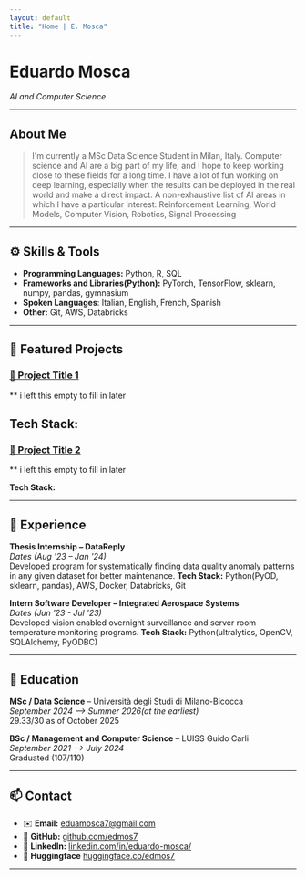 ```yaml
---
layout: default
title: "Home | E. Mosca"
---
```


# Eduardo Mosca
*AI and Computer Science*

---

## About Me
> I'm currently a MSc Data Science Student in Milan, Italy.
> Computer science and AI are a big part of my life, and I hope to keep working close to these fields for a long time.
> I have a lot of fun working on deep learning, especially when the results can be deployed in the real world and make a direct impact.
> A non-exhaustive list of AI areas in which I have a particular interest: Reinforcement Learning, World Models, Computer Vision, Robotics, Signal Processing

---

## ⚙️ Skills & Tools
- **Programming Languages:** Python, R, SQL 
- **Frameworks and Libraries(Python):** PyTorch, TensorFlow, sklearn, numpy, pandas, gymnasium
- **Spoken Languages**: Italian, English, French, Spanish  
- **Other:** Git, AWS, Databricks

---

## 🚀 Featured Projects
### [🔗 Project Title 1](#)
**
i left this empty to fill in later

**Tech Stack:**
---

### [🔗 Project Title 2](#)
**
i left this empty to fill in later

**Tech Stack:** 

---

## 🧠 Experience
**Thesis Internship – DataReply**  
*Dates (Aug '23 – Jan '24)*  
Developed program for systematically finding data quality anomaly patterns in any given dataset for better maintenance.
**Tech Stack:** Python(PyOD, sklearn, pandas), AWS, Docker, Databricks, Git


**Intern Software Developer – Integrated Aerospace Systems**  
*Dates (Jun '23 - Jul '23)*  
Developed vision enabled overnight surveillance and server room temperature monitoring programs.
**Tech Stack:** Python(ultralytics, OpenCV, SQLAlchemy, PyODBC)

---

## 🪩 Education
**MSc / Data Science** – Università degli Studi di Milano-Bicocca  
*September 2024 --> Summer 2026(at the earliest)*  
29.33/30 as of October 2025

**BSc / Management and Computer Science** – LUISS Guido Carli  
*September 2021 --> July 2024*  
Graduated (107/110)

---

## 📫 Contact
- ✉️ **Email:** [eduamosca7@gmail.com](mailto:eduamosca7@gmail.com)  
- 🧱 **GitHub:** [github.com/edmos7](https://github.com/edmos7)  
- 💼 **LinkedIn:** [linkedin.com/in/eduardo-mosca/](https://linkedin.com/in/eduardo-mosca/)  
- 🤗 **Huggingface** [huggingface.co/edmos7](https://huggingface.co/edmos7)

---


